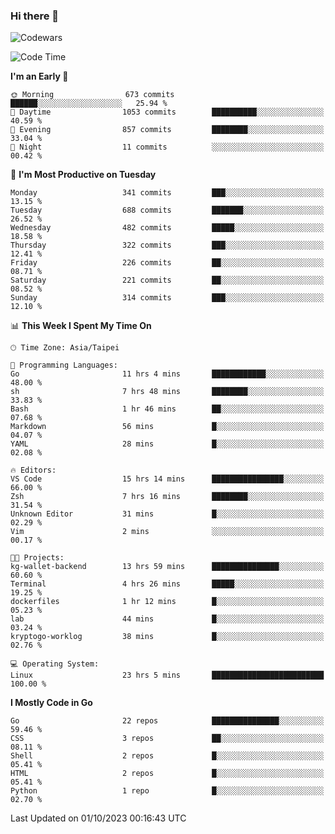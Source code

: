 ### Hi there 👋

![Codewars](https://www.codewars.com/users/omegaatt36/badges/small)

<!--START_SECTION:waka-->
![Code Time](http://img.shields.io/badge/Code%20Time-1%2C755%20hrs%2018%20mins-blue)

**I'm an Early 🐤** 

```text
🌞 Morning                673 commits         ██████░░░░░░░░░░░░░░░░░░░   25.94 % 
🌆 Daytime                1053 commits        ██████████░░░░░░░░░░░░░░░   40.59 % 
🌃 Evening                857 commits         ████████░░░░░░░░░░░░░░░░░   33.04 % 
🌙 Night                  11 commits          ░░░░░░░░░░░░░░░░░░░░░░░░░   00.42 % 
```
📅 **I'm Most Productive on Tuesday** 

```text
Monday                   341 commits         ███░░░░░░░░░░░░░░░░░░░░░░   13.15 % 
Tuesday                  688 commits         ███████░░░░░░░░░░░░░░░░░░   26.52 % 
Wednesday                482 commits         █████░░░░░░░░░░░░░░░░░░░░   18.58 % 
Thursday                 322 commits         ███░░░░░░░░░░░░░░░░░░░░░░   12.41 % 
Friday                   226 commits         ██░░░░░░░░░░░░░░░░░░░░░░░   08.71 % 
Saturday                 221 commits         ██░░░░░░░░░░░░░░░░░░░░░░░   08.52 % 
Sunday                   314 commits         ███░░░░░░░░░░░░░░░░░░░░░░   12.10 % 
```


📊 **This Week I Spent My Time On** 

```text
🕑︎ Time Zone: Asia/Taipei

💬 Programming Languages: 
Go                       11 hrs 4 mins       ████████████░░░░░░░░░░░░░   48.00 % 
sh                       7 hrs 48 mins       ████████░░░░░░░░░░░░░░░░░   33.83 % 
Bash                     1 hr 46 mins        ██░░░░░░░░░░░░░░░░░░░░░░░   07.68 % 
Markdown                 56 mins             █░░░░░░░░░░░░░░░░░░░░░░░░   04.07 % 
YAML                     28 mins             █░░░░░░░░░░░░░░░░░░░░░░░░   02.08 % 

🔥 Editors: 
VS Code                  15 hrs 14 mins      ████████████████░░░░░░░░░   66.00 % 
Zsh                      7 hrs 16 mins       ████████░░░░░░░░░░░░░░░░░   31.54 % 
Unknown Editor           31 mins             █░░░░░░░░░░░░░░░░░░░░░░░░   02.29 % 
Vim                      2 mins              ░░░░░░░░░░░░░░░░░░░░░░░░░   00.17 % 

🐱‍💻 Projects: 
kg-wallet-backend        13 hrs 59 mins      ███████████████░░░░░░░░░░   60.60 % 
Terminal                 4 hrs 26 mins       █████░░░░░░░░░░░░░░░░░░░░   19.25 % 
dockerfiles              1 hr 12 mins        █░░░░░░░░░░░░░░░░░░░░░░░░   05.23 % 
lab                      44 mins             █░░░░░░░░░░░░░░░░░░░░░░░░   03.24 % 
kryptogo-worklog         38 mins             █░░░░░░░░░░░░░░░░░░░░░░░░   02.76 % 

💻 Operating System: 
Linux                    23 hrs 5 mins       █████████████████████████   100.00 % 
```

**I Mostly Code in Go** 

```text
Go                       22 repos            ███████████████░░░░░░░░░░   59.46 % 
CSS                      3 repos             ██░░░░░░░░░░░░░░░░░░░░░░░   08.11 % 
Shell                    2 repos             █░░░░░░░░░░░░░░░░░░░░░░░░   05.41 % 
HTML                     2 repos             █░░░░░░░░░░░░░░░░░░░░░░░░   05.41 % 
Python                   1 repo              █░░░░░░░░░░░░░░░░░░░░░░░░   02.70 % 
```




 Last Updated on 01/10/2023 00:16:43 UTC
<!--END_SECTION:waka-->

<!--
**omegaatt36/omegaatt36** is a ✨ _special_ ✨ repository because its `README.md` (this file) appears on your GitHub profile.

Here are some ideas to get you started:

- 🔭 I’m currently working on ...
- 🌱 I’m currently learning ...
- 👯 I’m looking to collaborate on ...
- 🤔 I’m looking for help with ...
- 💬 Ask me about ...
- 📫 How to reach me: ...
- 😄 Pronouns: ...
- ⚡ Fun fact: ...
-->
